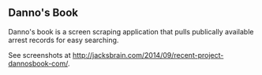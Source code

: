 ## Danno's Book

Danno's book is a screen scraping application that pulls publically available arrest records for easy searching.

See screenshots at http://jacksbrain.com/2014/09/recent-project-dannosbook-com/.
